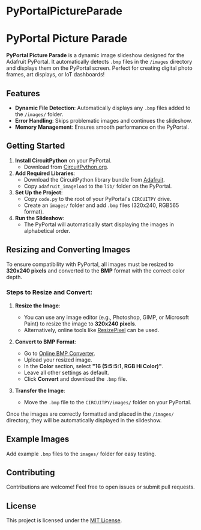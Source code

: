 # PyPortalPictureParade
# PyPortal Picture Parade

**PyPortal Picture Parade** is a dynamic image slideshow designed for the Adafruit PyPortal. It automatically detects `.bmp` files in the `/images` directory and displays them on the PyPortal screen. Perfect for creating digital photo frames, art displays, or IoT dashboards!

## Features
- **Dynamic File Detection**: Automatically displays any `.bmp` files added to the `/images/` folder.
- **Error Handling**: Skips problematic images and continues the slideshow.
- **Memory Management**: Ensures smooth performance on the PyPortal.

## Getting Started

1. **Install CircuitPython** on your PyPortal.
   - Download from [CircuitPython.org](https://circuitpython.org/board/pyportal/).
2. **Add Required Libraries**:
   - Download the CircuitPython library bundle from [Adafruit](https://circuitpython.org/libraries).
   - Copy `adafruit_imageload` to the `lib/` folder on the PyPortal.
3. **Set Up the Project**:
   - Copy `code.py` to the root of your PyPortal's `CIRCUITPY` drive.
   - Create an `images/` folder and add `.bmp` files (320x240, RGB565 format).
4. **Run the Slideshow**:
   - The PyPortal will automatically start displaying the images in alphabetical order.

## Resizing and Converting Images

To ensure compatibility with PyPortal, all images must be resized to **320x240 pixels** and converted to the **BMP** format with the correct color depth.

### Steps to Resize and Convert:

1. **Resize the Image**:
   - You can use any image editor (e.g., Photoshop, GIMP, or Microsoft Paint) to resize the image to **320x240 pixels**.
   - Alternatively, online tools like [ResizePixel](https://www.resizepixel.com/) can be used.

2. **Convert to BMP Format**:
   - Go to [Online BMP Converter](https://online-converting.com/image/convert2bmp/).
   - Upload your resized image.
   - In the **Color** section, select **"16 (5:5:5:1, RGB Hi Color)"**.
   - Leave all other settings as default.
   - Click **Convert** and download the `.bmp` file.

3. **Transfer the Image**:
   - Move the `.bmp` file to the `CIRCUITPY/images/` folder on your PyPortal.

Once the images are correctly formatted and placed in the `/images/` directory, they will be automatically displayed in the slideshow.

## Example Images
Add example `.bmp` files to the `images/` folder for easy testing.

## Contributing
Contributions are welcome! Feel free to open issues or submit pull requests.

## License
This project is licensed under the [MIT License](LICENSE).
